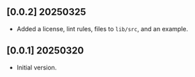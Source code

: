 ## [0.0.2] 20250325

- Added a license, lint rules, files to `lib/src`, and an example.

## [0.0.1] 20250320

- Initial version.

